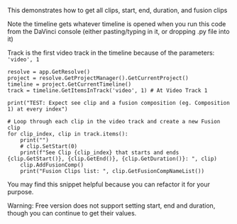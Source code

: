 
This demonstrates how to get all clips, start, end, duration, and fusion clips

Note the timeline gets whatever timeline is opened when you run this code from the DaVinci console (either pasting/typing in it, or dropping .py file into it)

Track is the first video track in the timeline because of the parameters: `'video', 1`

```
resolve = app.GetResolve()
project = resolve.GetProjectManager().GetCurrentProject()
timeline = project.GetCurrentTimeline()
track = timeline.GetItemsInTrack('video', 1) # At Video Track 1

print("TEST: Expect see clip and a fusion composition (eg. Composition 1) at every index")

# Loop through each clip in the video track and create a new Fusion clip
for clip_index, clip in track.items():
    print("")
    # clip.SetStart(0)
    print(f"See Clip {clip_index} that starts and ends {clip.GetStart()}, {clip.GetEnd()}, {clip.GetDuration()}: ", clip)  
    clip.AddFusionComp()
    print("Fusion Clips list: ", clip.GetFusionCompNameList())
```

You may find this snippet helpful because you can refactor it for your purpose.

Warning: Free version does not support setting start, end and duration, though you can continue to get their values.
